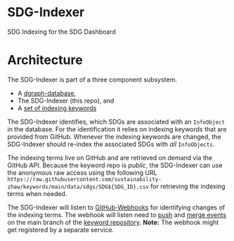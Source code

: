 # SDG-Indexer
SDG Indexing for the SDG Dashboard

# Architecture

The SDG-Indexer is part of a three component subsystem.

- A [dgraph-database](https://github.com/sustainability-zhaw/dgraph-schema), 
- The SDG-Indexer (this repo), and
- A [set of indexing keywords](https://github.com/sustainability-zhaw/keywords)

The SDG-Indexer identifies, which SDGs are associated with an `InfoObject` in the database. For the identification it relies on indexing keywords that are provided from GitHub. Whenever the indexing keywords are changed, the SDG-Indexer should re-index the associated SDGs with *all* `InfoObjects`. 

The indexing terms live on GitHub and are retrieved on demand via the GitHub API. Because the keyword repo is *public*, the SDG-Indexer can use the anonymous raw access using the following URL `https://raw.githubusercontent.com/sustainability-zhaw/keywords/main/data/sdgs/SDG${SDG_ID}.csv` for retrieving the indexing terms when needed.

The SDG-Indexer will listen to [GitHub-Webhooks](https://docs.github.com/en/developers/webhooks-and-events/webhooks/about-webhooks) for identifying changes of the indexing terms. The webhook will listen need to [push](https://docs.github.com/de/developers/webhooks-and-events/webhooks/webhook-events-and-payloads#push) and [merge events](https://docs.github.com/de/developers/webhooks-and-events/webhooks/webhook-events-and-payloads?actionType=closed#pull_request) on the main branch of the [keyword repository](https://github.com/sustainability-zhaw/keywords). **Note:** The webhook might get registered by a separate service. 
